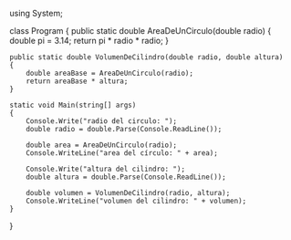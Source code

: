 using System;

class Program
{
    public static double AreaDeUnCirculo(double radio)
    {
        double pi = 3.14;
        return pi * radio * radio; 
    }

    public static double VolumenDeCilindro(double radio, double altura)
    {
        double areaBase = AreaDeUnCirculo(radio);
        return areaBase * altura; 
    }

    static void Main(string[] args)
    {
        Console.Write("radio del circulo: ");
        double radio = double.Parse(Console.ReadLine());

        double area = AreaDeUnCirculo(radio);
        Console.WriteLine("area del círculo: " + area);

        Console.Write("altura del cilindro: ");
        double altura = double.Parse(Console.ReadLine());

        double volumen = VolumenDeCilindro(radio, altura);
        Console.WriteLine("volumen del cilindro: " + volumen);
    }
}
